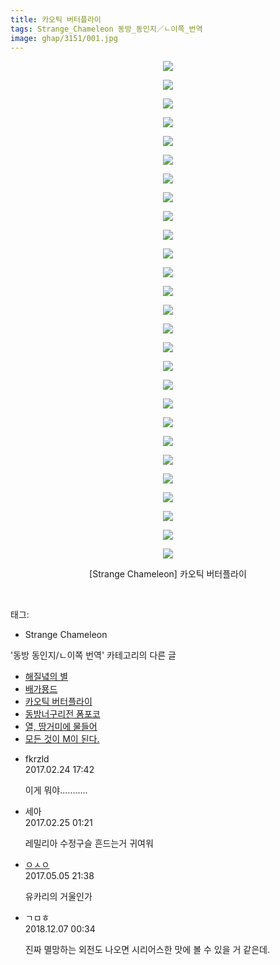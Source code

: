 ```yaml
---
title: 카오틱 버터플라이
tags: Strange_Chameleon 동방_동인지／ㄴ이쪽_번역
image: ghap/3151/001.jpg
---
```

<div class="article">
<p style="text-align: center; clear: none; float: none;"><img src="{{ site.nasurl }}/ghap/3151/001.jpg"/></p>
<p style="text-align: center; clear: none; float: none;"><img src="{{ site.nasurl }}/ghap/3151/002.jpg"/></p>
<p style="text-align: center; clear: none; float: none;"><img src="{{ site.nasurl }}/ghap/3151/003.jpg"/></p>
<p style="text-align: center; clear: none; float: none;"><img src="{{ site.nasurl }}/ghap/3151/004.jpg"/></p>
<p style="text-align: center; clear: none; float: none;"><img src="{{ site.nasurl }}/ghap/3151/005.jpg"/></p>
<p style="text-align: center; clear: none; float: none;"><img src="{{ site.nasurl }}/ghap/3151/006.jpg"/></p>
<p style="text-align: center; clear: none; float: none;"><img src="{{ site.nasurl }}/ghap/3151/007.jpg"/></p>
<p style="text-align: center; clear: none; float: none;"><img src="{{ site.nasurl }}/ghap/3151/008.jpg"/></p>
<p style="text-align: center; clear: none; float: none;"><img src="{{ site.nasurl }}/ghap/3151/009.jpg"/></p>
<p style="text-align: center; clear: none; float: none;"><img src="{{ site.nasurl }}/ghap/3151/010.jpg"/></p>
<p style="text-align: center; clear: none; float: none;"><img src="{{ site.nasurl }}/ghap/3151/011.jpg"/></p>
<p style="text-align: center; clear: none; float: none;"><img src="{{ site.nasurl }}/ghap/3151/012.jpg"/></p>
<p style="text-align: center; clear: none; float: none;"><img src="{{ site.nasurl }}/ghap/3151/013.jpg"/></p>
<p style="text-align: center; clear: none; float: none;"><img src="{{ site.nasurl }}/ghap/3151/014.jpg"/></p>
<p style="text-align: center; clear: none; float: none;"><img src="{{ site.nasurl }}/ghap/3151/015.jpg"/></p>
<p style="text-align: center; clear: none; float: none;"><img src="{{ site.nasurl }}/ghap/3151/016.jpg"/></p>
<p style="text-align: center; clear: none; float: none;"><img src="{{ site.nasurl }}/ghap/3151/017.jpg"/></p>
<p style="text-align: center; clear: none; float: none;"><img src="{{ site.nasurl }}/ghap/3151/018.jpg"/></p>
<p style="text-align: center; clear: none; float: none;"><img src="{{ site.nasurl }}/ghap/3151/019.jpg"/></p>
<p style="text-align: center; clear: none; float: none;"><img src="{{ site.nasurl }}/ghap/3151/020.jpg"/></p>
<p style="text-align: center; clear: none; float: none;"><img src="{{ site.nasurl }}/ghap/3151/021.jpg"/></p>
<p style="text-align: center; clear: none; float: none;"><img src="{{ site.nasurl }}/ghap/3151/022.jpg"/></p>
<p style="text-align: center; clear: none; float: none;"><img src="{{ site.nasurl }}/ghap/3151/023.jpg"/></p>
<p style="text-align: center; clear: none; float: none;"><img src="{{ site.nasurl }}/ghap/3151/024.jpg"/></p>
<p style="text-align: center; clear: none; float: none;"><img src="{{ site.nasurl }}/ghap/3151/025.jpg"/></p>
<p style="text-align: center; clear: none; float: none;"><img src="{{ site.nasurl }}/ghap/3151/026.jpg"/></p>
<p style="text-align: center; clear: none; float: none;"><img src="{{ site.nasurl }}/ghap/3151/027.jpg"/></p>
<p style="text-align: center; clear: none; float: none;">[Strange Chameleon] 카오틱 버터플라이</p>
<p><br/></p>
</div><div class="tagTrail">
<p>태그: </p>
<ul>
<li>Strange Chameleon</li>
</ul>
</div><div class="another">
<p>'동방 동인지/ㄴ이쪽 번역' 카테고리의 다른 글</p>
<ul>
<li><a href="/2017-03-01-ghap_3153">해질녘의 별</a></li>
<li><a href="/2017-02-27-ghap_3152">배가묭드</a></li>
<li><a href="/2017-02-23-ghap_3151">카오틱 버터플라이</a></li>
<li><a href="/2017-02-22-ghap_3150">동방너구리전 폼포코</a></li>
<li><a href="/2017-02-18-ghap_3149">열, 땅거미에 물들어</a></li>
<li><a href="/2017-02-13-ghap_3148">모든 것이 M이 된다.</a></li>
</ul>
</div><div class="cb_module cb_fluid">
<div class="cb_wrt cb_profile">
<div class="comment">
<ul>
<li class="cb_thumb_off" id="comment14924036">
<div class="cb_comment_area">
<div class="cb_info_area">
<div class="cb_section">
<span class="cb_nick_name">fkrzld</span>
</div>
<div class="cb_section">
<span class="cb_date">2017.02.24 17:42 </span>
</div>
</div>
<div class="cb_dsc_comment">
<p class="cb_dsc">
											이게 뭐야...........
										</p>
</div>
</div></li>
<li class="cb_thumb_off" id="comment14924405">
<div class="cb_comment_area">
<div class="cb_info_area">
<div class="cb_section">
<span class="cb_nick_name">세아</span>
</div>
<div class="cb_section">
<span class="cb_date">2017.02.25 01:21 </span>
</div>
</div>
<div class="cb_dsc_comment">
<p class="cb_dsc">
											레밀리아 수정구슬 흔드는거 귀여워
										</p>
</div>
</div></li>
<li class="cb_thumb_off" id="comment14981785">
<div class="cb_comment_area">
<div class="cb_info_area">
<div class="cb_section">
<span class="cb_nick_name"> <a href="http://google" onclick="return openLinkInNewWindow(this)">ㅇㅅㅇ</a></span>
</div>
<div class="cb_section">
<span class="cb_date">2017.05.05 21:38 </span>
</div>
</div>
<div class="cb_dsc_comment">
<p class="cb_dsc">
											유카리의 거울인가
										</p>
</div>
</div></li>
<li class="cb_thumb_off" id="comment15383381">
<div class="cb_comment_area">
<div class="cb_info_area">
<div class="cb_section">
<span class="cb_nick_name">ㄱㅁㅎ</span>
</div>
<div class="cb_section">
<span class="cb_date">2018.12.07 00:34 </span>
</div>
</div>
<div class="cb_dsc_comment">
<p class="cb_dsc">
											진짜 멸망하는 외전도 나오면 시리어스한 맛에 볼 수 있을 거 같은데.
										</p>
</div>
</div></li>
</ul>
</div>
</div><!-- commentList close -->
</div>